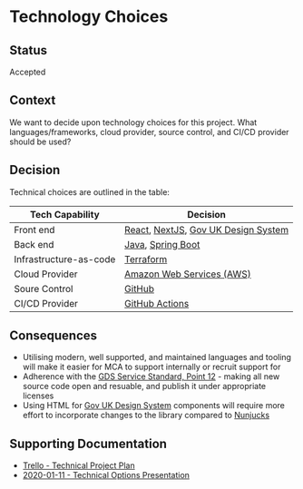 # Technology Choices

## Status

Accepted

## Context

We want to decide upon technology choices for this project. What languages/frameworks, cloud provider, source control, and CI/CD provider should be used?

## Decision

Technical choices are outlined in the table:

| Tech Capability        | Decision                                                                                                                    |
| ---------------------- | --------------------------------------------------------------------------------------------------------------------------- |
| Front end              | [React](https://reactjs.org/), [NextJS](https://nextjs.org/), [Gov UK Design System](https://design-system.service.gov.uk/) |
| Back end               | [Java](https://adoptopenjdk.net/), [Spring Boot](https://spring.io/projects/spring-boot)                                    |
| Infrastructure-as-code | [Terraform](https://www.terraform.io/)                                                                                      |
| Cloud Provider         | [Amazon Web Services (AWS)](https://aws.amazon.com/)                                                                        |
| Soure Control          | [GitHub](https://github.com/)                                                                                               |
| CI/CD Provider         | [GitHub Actions](https://github.com/features/actions)                                                                       |

## Consequences

- Utilising modern, well supported, and maintained languages and tooling will make it easier for MCA to support internally or recruit support for
- Adherence with the [GDS Service Standard, Point 12](https://www.gov.uk/service-manual/service-standard/point-12-make-new-source-code-open) - making all new source code open and resuable, and publish it under appropriate licenses
- Using HTML for [Gov UK Design System](https://design-system.service.gov.uk/get-started/production/) components will require more effort to incorporate changes to the library compared to [Nunjucks](https://frontend.design-system.service.gov.uk/use-nunjucks/#use-nunjucks)

## Supporting Documentation

- [Trello - Technical Project Plan](https://trello.com/c/hSq6AxWa/138-technical-project-plan)
- [2020-01-11 - Technical Options Presentation](https://mcga.sharepoint.com/:b:/r/sites/TheBeaconRegistryProject/Shared%20Documents/Beta/Meetings/2021-01-11%20-%20Technical%20Options/2021-01-11%20-%20Technical%20Options.pdf?csf=1&web=1&e=gRW42f)
